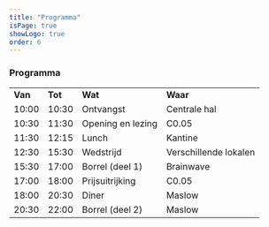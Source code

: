 ```yaml
---
title: "Programma"
isPage: true
showLogo: true
order: 6
---
```


### Programma

<div class="table-responsive">
  <table class="table table-condensed table-striped">
    <tbody>
      <tr style="font-weight: bold;">
        <td>Van</td>
        <td>Tot</td>
        <td>Wat</td>
        <td>Waar</td>
      </tr>
      <tr>
        <td>10:00</td>
        <td>10:30</td>
        <td>Ontvangst</td>
        <td>Centrale hal</td>
      </tr>
      <tr>
        <td>10:30</td>
        <td>11:30</td>
        <td>Opening en lezing</td>
        <td>C0.05</td>
      </tr>
      <tr>
        <td>11:30</td>
        <td>12:15</td>
        <td>Lunch</td>
        <td>Kantine</td>
      </tr>
      <tr>
        <td>12:30</td>
        <td>15:30</td>
        <td>Wedstrijd</td>
        <td>Verschillende lokalen</td>
      </tr>
      <tr>
        <td>15:30</td>
        <td>17:00</td>
        <td>Borrel (deel 1)</td>
        <td>Brainwave</td>
      </tr>
      <tr>
        <td>17:00</td>
        <td>18:00</td>
        <td>Prijsuitrijking</td>
        <td>C0.05</td>
      </tr>
      <tr>
        <td>18:00</td>
        <td>20:30</td>
        <td>Diner</td>
        <td>Maslow</td>
      </tr>
      <tr>
        <td>20:30</td>
        <td>22:00</td>
        <td>Borrel (deel 2)</td>
        <td>Maslow</td>
      </tr>
    </tbody>
  </table>
</div>
